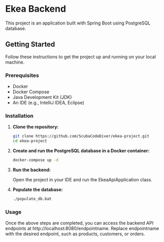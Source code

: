 # Ekea Backend

This project is an application built with Spring Boot using PostgreSQL database.

## Getting Started

Follow these instructions to get the project up and running on your local machine.

### Prerequisites

- Docker
- Docker Compose
- Java Development Kit (JDK)
- An IDE (e.g., IntelliJ IDEA, Eclipse)

### Installation

1. **Clone the repository:**

   ```bash
   git clone https://github.com/ScubaCodeDiver/ekea-project.git
   cd ekea-project
   
2. **Create and run the PostgreSQL database in a Docker container:**

   ```bash
   docker-compose up -d

3. **Run the backend:**
     
   Open the project in your IDE and run the EkeaApiApplication class.
   
4. **Populate the database:**

    ```bash
   ./populate_db.bat
   
### Usage

   Once the above steps are completed, you can access the backend API endpoints at http://localhost:8080/endpointname. Replace endpointname with the desired endpoint, such as products, customers, or orders.
